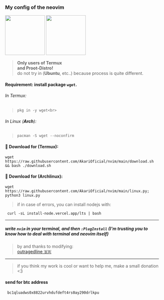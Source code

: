 ### My config of the neovim

<p float="left">
    <img src="https://user-images.githubusercontent.com/58480908/191308048-12ca1658-5185-4c47-8298-95accc888706.png" width=130/>
    <img src="https://user-images.githubusercontent.com/58480908/191308172-69a9e8b0-f435-45a9-8383-f266f7812226.png" width=130/>
</p> 

> **Only users of Termux <br> and Proot-Distro!** <br> do not try in (__Ubuntu__, etc..) because process is quite different.


#### Requirement: install package ```wget```.

###### In Termux:
> ```
> pkg in -y wget<br>
> ```
###### In Linux (**Arch**):
> ``` 
> pacman -S wget --noconfirm
> ```

#### 🥥 Download for (Termux):
    wget https://raw.githubusercontent.com/AkariOficial/nvim/main/download.sh && bash ./download.sh
#### 🦠 Download for (Archlinux):
    wget https://raw.githubusercontent.com/AkariOficial/nvim/main/linux.py; python3 linux.py

> if in case of errors, you can install nodejs with:
```
 curl -sL install-node.vercel.app/lts | bash
```

---

##### write ```nvim``` in your terminal, and then ```:PlugInstall``` (I'm trusting you to know how to deal with terminal and neovim itself)
> by and thanks to modifying:<br>[outragedline 🇧🇷](https://github.com/outragedline/neovim-termux)

---

> if you think my work is cool or want to help me, make a small donation <3
#### send for btc address
```
 bc1qluadws0x8822urvhdufdeft4rs0ay290drlkpu
```
